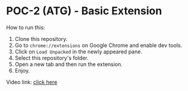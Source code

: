 # POC-2 (ATG) - Basic Extension

How to run this:
1. Clone this repository.
2. Go to `chrome://extensions` on Google Chrome and enable dev tools.
3. Click on `Load Unpacked` in the newly appeared pane.
4. Select this repository's folder.
5. Open a new tab and then run the extension.
6. Enjoy.

Video link: [click here](https://drive.google.com/file/d/14BwTntsXmejxBa1uqS9sDemZGqommCrR/view?usp=sharing)
